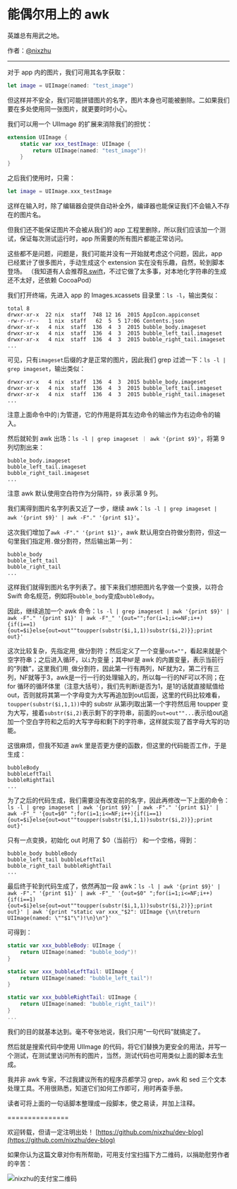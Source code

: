 # 能偶尔用上的 awk

英雄总有用武之地。

作者：[@nixzhu](https://twitter.com/nixzhu)

---

对于 app 内的图片，我们可用其名字获取：

```swift
let image = UIImage(named: "test_image")
```

但这样并不安全，我们可能拼错图片的名字，图片本身也可能被删除。二如果我们要在多处使用同一张图片，就更要时时小心。

我们可以用一个 UIImage 的扩展来消除我们的担忧：

```swift
extension UIImage {
    static var xxx_testImage: UIImage {
        return UIImage(named: "test_image")!
    }
}
```

之后我们使用时，只需：

```swift
let image = UIImage.xxx_testImage
```

这样在输入时，除了编辑器会提供自动补全外，编译器也能保证我们不会输入不存在的图片名。

但我们还不能保证图片不会被从我们的 app 工程里删除，所以我们应该加一个测试，保证每次测试运行时，app 所需要的所有图片都能正常访问。

这些都不是问题，问题是，我们可能并没有一开始就考虑这个问题，因此，app 已经累计了很多图片，手动生成这个 extension 实在没有乐趣，自然，轮到脚本登场。
（我知道有人会推荐[R.swift](https://github.com/mac-cain13/R.swift)，不过它做了太多事，对本地化字符串的生成还不太好，还依赖 CocoaPod）

我们打开终端，先进入 app 的 Images.xcassets 目录里：`ls -l`，输出类似：

```
total 8
drwxr-xr-x  22 nix  staff  748 12 16  2015 AppIcon.appiconset
-rw-r--r--   1 nix  staff   62  5  5 17:06 Contents.json
drwxr-xr-x   4 nix  staff  136  4  3  2015 bubble_body.imageset
drwxr-xr-x   4 nix  staff  136  4  3  2015 bubble_left_tail.imageset
drwxr-xr-x   4 nix  staff  136  4  3  2015 bubble_right_tail.imageset
...
```

可见，只有`imageset`后缀的才是正常的图片，因此我们 grep 过滤一下：`ls -l | grep imageset`，输出类似：

```
drwxr-xr-x   4 nix  staff  136  4  3  2015 bubble_body.imageset
drwxr-xr-x   4 nix  staff  136  4  3  2015 bubble_left_tail.imageset
drwxr-xr-x   4 nix  staff  136  4  3  2015 bubble_right_tail.imageset
...
```

注意上面命令中的`|`为管道，它的作用是将其左边命令的输出作为右边命令的输入。

然后就轮到 awk 出场：`ls -l | grep imageset ｜ awk '{print $9}'`，将第 9 列切割出来：

```
bubble_body.imageset
bubble_left_tail.imageset
bubble_right_tail.imageset
...
```

注意 awk 默认使用空白符作为分隔符，`$9` 表示第 9 列。

我们离得到图片名字列表又近了一步，继续 awk：`ls -l | grep imageset | awk '{print $9}' | awk -F"." '{print $1}'`。

这次我们增加了`awk -F"." '{print $1}'`，awk 默认用空白符做分割符，但这一句里我们指定用`.`做分割符，然后输出第一列：

```
bubble_body
bubble_left_tail
bubble_right_tail
...
```

这样我们就得到图片名字列表了。接下来我们想把图片名字做一个变换，️以符合 Swift 命名规范，例如将`bubble_body`变成`bubbleBody`。

因此，继续追加一个 awk 命令：`ls -l | grep imageset | awk '{print $9}' | awk -F"." '{print $1}' | awk -F"_" '{out="";for(i=1;i<=NF;i++){if(i==1){out=$i}else{out=out""toupper(substr($i,1,1))substr($i,2)}};print out}'`

这次比较复杂，先指定用`_`做分割符；然后定义了一个变量`out=""`，看起来就是个空字符串；之后进入循环，以`i`为变量；其中`NF`是 awk 的内置变量，表示当前行的“列数”，这里我们用`_`做分割符，因此第一行有两列，NF就为2，第二行有三列，NF就等于3，awk是一行一行的处理输入的，所以每一行的NF可以不同；在 for 循环的循环体里（注意大括号），我们先判断i是否为1，是1的话就直接赋值给out，否则就将其第一个字母变为大写再追加到out后面，这里的代码比较难看，`toupper(substr($i,1,1))`中的 substr 从第i列取出第一个字符然后用 toupper 变为大写，接着`substr($i,2)`表示剩下的字符串，前面的`out=out""...`表示给out追加一个空白字符和之后的大写字母和剩下的字符串，这样就实现了首字母大写的功能。

这很麻烦，但我不知道 awk 里是否更方便的函数，但这里的代码能否工作，于是生成：

```
bubbleBody
bubbleLeftTail
bubbleRightTail
...
```

为了之后的代码生成，我们需要没有改变前的名字，因此再修改一下上面的命令：
`ls -l | grep imageset | awk '{print $9}' | awk -F"." '{print $1}' | awk -F"_" '{out=$0" ";for(i=1;i<=NF;i++){if(i==1){out=$i}else{out=out""toupper(substr($i,1,1))substr($i,2)}};print out}'`

只有一点变换，初始化 out 时用了 $0（当前行） 和一个空格，得到：

```
bubble_body bubbleBody
bubble_left_tail bubbleLeftTail
bubble_right_tail bubbleRightTail
...
```

最后终于轮到代码生成了，依然再加一段 awk：`ls -l | awk '{print $9}' | awk -F"." '{print $1}' | awk -F"_" '{out=$0" ";for(i=1;i<=NF;i++){if(i==1){out=$i}else{out=out""toupper(substr($i,1,1))substr($i,2)}};print out}' | awk '{print "static var xxx_"$2": UIImage {\n\treturn UIImage(named: \""$1"\")!\n}\n"}'`

可得到：

```swift
static var xxx_bubbleBody: UIImage {
    return UIImage(named: "bubble_body")!
}

static var xxx_bubbleLeftTail: UIImage {
    return UIImage(named: "bubble_left_tail")!
}

static var xxx_bubbleRightTail: UIImage {
    return UIImage(named: "bubble_right_tail")!
}
...
```

我们的目的就基本达到。毫不夸张地说，我们只用“一句代码”就搞定了。

然后就是搜索代码中使用 UIImage 的代码，将它们替换为更安全的用法，并写一个测试，在测试里访问所有的图片，当然，测试代码也可用类似上面的脚本去生成。

我并非 awk 专家，不过我建议所有的程序员都学习 grep，awk 和 sed 三个文本处理工具。不用很熟悉，知道它们如何工作即可，用时再查手册。

读者可将上面的一句话脚本整理成一段脚本，使之易读，并加上注释。

===============

欢迎转载，但请一定注明出处！ [https://github.com/nixzhu/dev-blog](https://github.com/nixzhu/dev-blog)

如果你认为这篇文章对你有所帮助，可用支付宝扫描下方二维码，以捐助慰劳作者的辛苦：

![nixzhu的支付宝二维码](https://github.com/nixzhu/dev-blog/raw/master/images/nixzhu_alipay.png)
